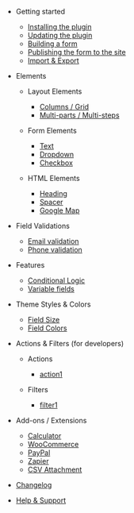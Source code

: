 - Getting started
  - [Installing the plugin](installation.md)
  - [Updating the plugin](updates.md)
  - [Building a form](build.md)
  - [Publishing the form to the site](publish.md)
  - [Import & Export](import-export.md)

- Elements
  - Layout Elements
    - [Columns / Grid](columns.md)
    - [Multi-parts / Multi-steps](multi-parts.md)

  - Form Elements
    - [Text](text.md)
    - [Dropdown](dropdown.md)
    - [Checkbox](checkbox.md)
  
  - HTML Elements
    - [Heading](heading.md)
    - [Spacer](spacer.md)
    - [Google Map](google-map.md)

- Field Validations
  - [Email validation](email-validation.md)
  - [Phone validation](phone-validation.md)

- Features 
  - [Conditional Logic](conditional-logic.md)
  - [Variable fields](variable-fields.md)

- Theme Styles & Colors
  - [Field Size](field-size.md)
  - [Field Colors](field-colors.md)

- Actions & Filters (for developers)
  - Actions
    - [action1](super_before_action_hook.md)
    
  - Filters
    - [filter1](super_string_filter_hook.md)

- Add-ons / Extensions
  - [Calculator](calculator-add-on.md)
  - [WooCommerce](woocommerce-add-on.md)
  - [PayPal](paypal-add-on.md)
  - [Zapier](zapier-add-on.md)
  - [CSV Attachment](csv-attachment-add-on.md)

- [Changelog](changelog.md)

- [Help & Support](support.md)



